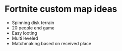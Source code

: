 # Fortnite custom map ideas

- Spinning disk terrain
- 20 people end game
- Easy looting
- Multi leveled
- Matchmaking based on received place
